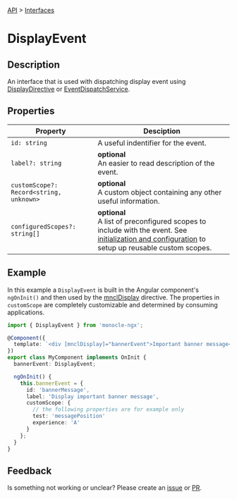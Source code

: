 [API](./README.md) > [Interfaces](./README.md#Interfaces)

# DisplayEvent

## Description

An interface that is used with dispatching display event using [DisplayDirective](./display-directive.md) or [EventDispatchService]().

## Properties

| Property                                | Desciption                                                                                                                                                |
| --------------------------------------- | --------------------------------------------------------------------------------------------------------------------------------------------------------- |
| `id: string`                            | A useful indentifier for the event.                                                                                                                       |
| `label?: string`                        | **optional** </br> An easier to read description of the event.                                                                                            |
| `customScope?: Record<string, unknown>` | **optional** </br> A custom object containing any other useful information.                                                                               |
| `configuredScopes?: string[]`           | **optional** </br> A list of preconfigured scopes to include with the event. See [initialization and configuration]() to setup up reusable custom scopes. |

## Example

In this example a `DisplayEvent` is built in the Angular component's `ngOnInit()` and then used by the [mnclDisplay](display-directive.md) directive. The properties in `customScope` are completely customizable and determined by consuming applications.

```typescript
import { DisplayEvent } from 'monocle-ngx';

@Component({
  template: `<div [mnclDisplay]="bannerEvent">Important banner message</div>`,
})
export class MyComponent implements OnInit {
  bannerEvent: DisplayEvent;

  ngOnInit() {
    this.bannerEvent = {
      id: 'bannerMessage',
      label: 'Display important banner message',
      customScope: {
        // the following properties are for example only
        test: 'messagePosition'
        experience: 'A'
      }
    };
  }
}
```

## Feedback

Is something not working or unclear? Please create an [issue](https://github.com/Progressive/monocle-ngx/issues/new/choose) or [PR](https://github.com/Progressive/monocle-ngx/blob/main/CONTRIBUTING.md).
